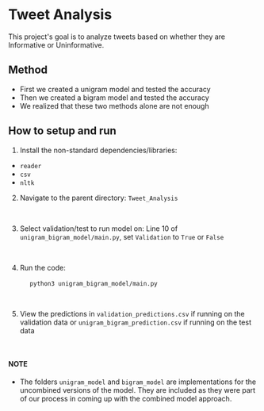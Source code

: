 # Tweet Analysis

This project's goal is to analyze tweets based on whether they are Informative or Uninformative. 

## Method

- First we created a unigram model and tested the accuracy
- Then we created a bigram model and tested the accuracy
- We realized that these two methods alone are not enough


## How to setup and run
1. Install the non-standard dependencies/libraries:
- `reader`
- `csv`
- `nltk`

2. Navigate to the parent directory: `Tweet_Analysis`

<br>

3. Select validation/test to run model on: Line 10 of `unigram_bigram_model/main.py`, set `Validation` to `True` or `False`

<br>

4. Run the code:

&nbsp;&nbsp;&nbsp;&nbsp;&nbsp;&nbsp;&nbsp;&nbsp;&nbsp;&nbsp;&nbsp;`python3 unigram_bigram_model/main.py`

<br>

5. View the predictions in `validation_predictions.csv` if running on the validation data or `unigram_bigram_prediction.csv` if running on the test data

<br>

#### NOTE
- The folders `unigram_model` and `bigram_model` are implementations for the uncombined versions of the model. They are included as they were part of our process in coming up with the combined model approach.